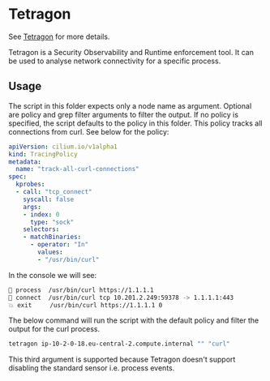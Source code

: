 # Tetragon

See [Tetragon](https://github.com/cilium/tetragon) for more details. 

Tetragon is a Security Observability and Runtime enforcement tool. It can be used to analyse network connectivity for a specific process. 

## Usage 

The script in this folder expects only a node name as argument. Optional are policy and grep filter arguments to filter the output. 
If no policy is specified, the script defaults to the policy in this folder. This policy tracks all connections from curl. 
See below for the policy:

```yaml
apiVersion: cilium.io/v1alpha1
kind: TracingPolicy
metadata:
  name: "track-all-curl-connections"
spec:
  kprobes:
  - call: "tcp_connect"
    syscall: false
    args:
    - index: 0
      type: "sock"
    selectors:
    - matchBinaries:
      - operator: "In"
        values:
        - "/usr/bin/curl"
```

In the console we will see:
```bash
🚀 process  /usr/bin/curl https://1.1.1.1                                 
🔌 connect  /usr/bin/curl tcp 10.201.2.249:59378 -> 1.1.1.1:443           
💥 exit     /usr/bin/curl https://1.1.1.1 0 
```

The below command will run the script with the default policy and filter the output for the curl process. 

```bash
tetragon ip-10-2-0-18.eu-central-2.compute.internal "" "curl"
```

This third argument is supported because Tetragon doesn't support disabling the standard sensor i.e. process events. 



